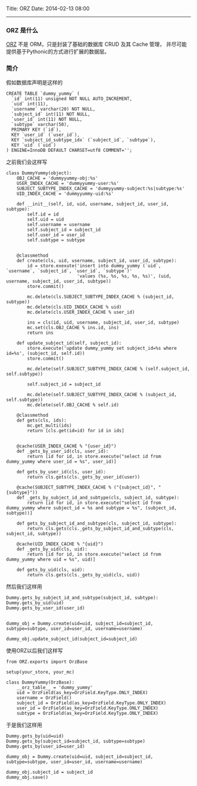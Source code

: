 Title: ORZ
Date: 2014-02-13 08:00

---
### ORZ 是什么
[ORZ](https://github.com/douban/douban-orz) 不是 ORM，只是封装了基础的数据库 CRUD 及其 Cache 管理，
并尽可能提供基于Pythonic的方式进行扩展的数据层。

### 简介

假如数据库声明是这样的

    CREATE TABLE `dummy_yummy` (
      `id` int(11) unsigned NOT NULL AUTO_INCREMENT,
      `uid` int(11),
      `username` varchar(20) NOT NULL,
      `subject_id` int(11) NOT NULL,
      `user_id` int(11) NOT NULL,
      `subtype` varchar(50),
      PRIMARY KEY (`id`),
      KEY `user_id` (`user_id`),
      KEY `subject_id_subtype_idx` (`subject_id`, `subtype`),
      KEY `uid` (`uid`)
    ) ENGINE=InnoDB DEFAULT CHARSET=utf8 COMMENT='';

之前我们会这样写

    class DummyYummy(object):
        OBJ_CACHE = 'dummyyummy-obj:%s'
        USER_INDEX_CACHE = 'dummyyummy-user:%s'
        SUBJECT_SUBTYPE_INDEX_CACHE = 'dummyyummy-subject:%s|subtype:%s'
        UID_INDEX_CACHE = 'dummyyummy-uid:%s'

        def __init__(self, id, uid, username, subject_id, user_id, subtype):
            self.id = id
            self.uid = uid
            self.username = username
            self.subject_id = subject_id
            self.user_id = user_id
            self.subtype = subtype


        @classmethod
        def create(cls, uid, username, subject_id, user_id, subtype):
            id = store.exexute('insert into dummy_yummy (`uid`, `username`, `subject_id`, `user_id`, `subtype`)'
                               'values (%s, %s, %s, %s, %s)', (uid, username, subject_id, user_id, subtype))
            store.commit()

            mc.delete(cls.SUBJECT_SUBTYPE_INDEX_CACHE % (subject_id, subtype))
            mc.delete(cls.UID_INDEX_CACHE % uid)
            mc.delete(cls.USER_INDEX_CACHE % user_id)

            ins = cls(id, uid, username, subject_id, user_id, subtype)
            mc.set(cls.OBJ_CACHE % ins.id, ins)
            return ins

        def update_subject_id(self, subject_id):
            store.execute('update dummy_yummy set subject_id=%s where id=%s', (subject_id, self.id))
            store.commit()

            mc.delete(self.SUBJECT_SUBTYPE_INDEX_CACHE % (self.subject_id, self.subtype))

            self.subject_id = subject_id

            mc.delete(self.SUBJECT_SUBTYPE_INDEX_CACHE % (subject_id, self.subtype))
            mc.delete(self.OBJ_CACHE % self.id)

        @classmethod
        def gets(cls, ids):
            mc.get_multi(ids)
            return [cls.get(id=id) for id in ids]


        @cache(USER_INDEX_CACHE % "{user_id}")
        def _gets_by_user_id(cls, user_id):
            return [id for id, in store.execute("select id from dummy_yummy where user_id = %s", user_id)]

        def gets_by_user_id(cls, user_id):
            return cls.gets(cls._gets_by_user_id(user))

        @cache(SUBJECT_SUBTYPE_INDEX_CACHE % ("{subject_id}", "{subtype}"))
        def _gets_by_subject_id_and_subtype(cls, subject_id, subtype):
            return [id for id, in store.execute("select id from dummy_yummy where subject_id = %s and subtype = %s", (subject_id, subtype))]

        def gets_by_subject_id_and_subtype(cls, subject_id, subtype):
            return cls.gets(cls._gets_by_subject_id_and_subtype(cls, subject_id, subtype))

        @cache(UID_INDEX_CACHE % "{uid}")
        def _gets_by_uid(cls, uid):
            return [id for id, in store.execute("select id from dummy_yummy where uid = %s", uid)]

        def gets_by_uid(cls, uid):
            return cls.gets(cls._gets_by_uid(cls, uid))

然后我们这样用

    Dummy.gets_by_subject_id_and_subtype(subject_id, subtype):
    Dummy.gets_by_uid(uid)
    Dummy.gets_by_user_id(user_id)


    dummy_obj = Dummy.create(uid=uid, subject_id=subject_id, subtype=subtype, user_id=user_id, username=username)

    dummy_obj.update_subject_id(subject_id=subject_id)

使用ORZ以后我们这样写

    from ORZ.exports import OrzBase

    setup(your_store, your_mc)

    class DummyYummy(OrzBase):
        __orz_table__ = 'dummy_yummy'
        uid = OrzField(as_key=OrzField.KeyType.ONLY_INDEX)
        username = OrzField()
        subject_id = OrzField(as_key=OrzField.KeyType.ONLY_INDEX)
        user_id = OrzField(as_key=OrzField.KeyType.ONLY_INDEX)
        subtype = OrzField(as_key=OrzField.KeyType.ONLY_INDEX)

于是我们这样用

    Dummy.gets_by(uid=uid)
    Dummy.gets_by(subject_id=subject_id, subtype=subtype)
    Dummy.gets_by(user_id=user_id)

    dummy_obj = Dummy.create(uid=uid, subject_id=subject_id, subtype=subtype, user_id=user_id, username=username)

    dummy_obj.subject_id = subject_id
    dummy_obj.save()



